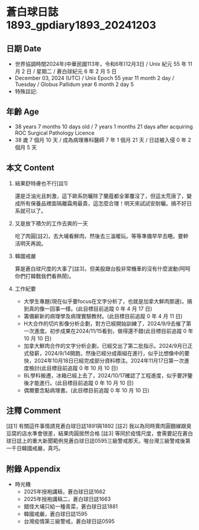[_metadata_:encoding]: - "utf-8"
[_metadata_:language]: - "zh-Hant-TW"
[_metadata_:fileformat]: - "markdown"
[_metadata_:MIME_type]: - "text/plain"
[_metadata_:markdown_version]: - "commonmark version 0.30"
[_metadata_:markdown_spec]: - "https://spec.commonmark.org/0.30/"

# 蒼白球日誌1893_gpdiary1893_20241203 #

## 日期 Date ##

* 世界協調時間2024年(中華民國113年，令和6年)12月3日 / Unix 紀元 55 年 11 月 2 日 / 星期二 / 蒼白球紀元 6 年 2 月 5 日
* December 03, 2024 (UTC) / Unix Epoch 55 year 11 month 2 day / Tuesday / Globus Pallidum year 6 month 2 day 5
* 特殊註記:

## 年齡 Age ##

* 38 years 7 months 10 days old / 7 years 1 months 21 days after acquiring ROC Surgical Pathology Licence
* 38 歲 7 個月 10 天 / 成為病理專科醫師 7 年 1 個月 21 天 / 日誌被入侵 0 年 2 個月 5 天

## 本文 Content ##

1. 結果舒特膚也不行[註1]

    還是泛油光且刺激，這下歐系防曬除了蘭蔻都全軍覆沒了，但這太荒唐了，變成所有保養品裡面隔離霜用最貴，這怎麼合理！明天來試試安耐曬。搞不好日系就可以了。

2. 又是放下積欠的工作去爽的一天

    吃了肉圓[註2]，去大埔看鮮肉，然後去三溫暖玩。等等準備早早去睡。要幹活明天再說。

3. 韓國戒嚴

    算是蒼白球尺度的大事了[註3]，但美股跟台股非常機車的沒有什麼波動(呵呵你們打韓戰我們看熱鬧)。

4. 工作紀要

    - 大學生專題(現在似乎要focus在文字分析了，也就是加拿大鮮肉那邊)。搞到真的像一回事一樣。(此目標目前追蹤 0 年 4 月 17 日)
    - 籌備嶄新的病理學及病理實驗教材。(此目標目前追蹤 0 年 4 月 11 日)
    - H大合作的切片影像分析企劃，對方已經開始訓練了，2024/9/9去催了第一次進度。初步成果在2024/11/15看到，做得還不錯(此目標目前追蹤 0 年 10 月 10 日)
    - 加拿大鮮肉合作的文字分析企劃，已經交出了第二批指示。2024/9月已正式發薪，2024/9/14開跑，然後已經分成兩組在進行，似乎比想像中的要快，2024年10月18日已經完成部分資料標注。2024年11月17日第一次進度檢討(此目標目前追蹤 0 年 10 月 10 日)
    - BL學科搬遷，冰箱已經上去了，2024/10/17確認了工程進度，似乎要評鑒後才能進行。(此目標目前追蹤 0 年 10 月 10 日)
    - 偶爾要念點病理書。(此目標目前追蹤 0 年 10 月 10 日)

## 注釋 Comment ##

[註1] 有關這件事情請見蒼白球日誌1891與1892
[註2] 我以為同時賣肉圓麵線跟臭豆腐的店水準會很差，結果肉圓居然合格
[註3] 等同於疫情尺度，會需要記在蒼白球日誌上的重大新聞範例見蒼白球日誌0595三級警戒那天。喔台灣三級警戒後第一千日韓國戒嚴，真巧。
 
## 附錄 Appendix ##

* 時光機
    - 2025年授袍講稿，蒼白球日誌1662
    - 2025年授袍講稿二，蒼白球日誌1663
    - 錯怪大埔只給一種青菜，蒼白球日誌1881
    - 韓國戒嚴，蒼白球日誌1595
    - 台灣疫情第三級警戒，蒼白球日誌0595
